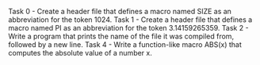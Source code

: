 Task 0 - Create a header file that defines a macro named SIZE as an abbreviation for the token 1024.
Task 1 - Create a header file that defines a macro named PI as an abbreviation for the token 3.14159265359.
Task 2 - Write a program that prints the name of the file it was compiled from, followed by a new line.
Task 4 - Write a function-like macro ABS(x) that computes the absolute value of a number x.

